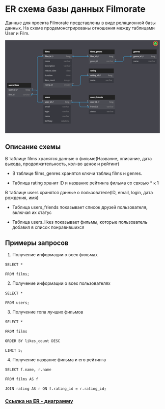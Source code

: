 # ER cхема базы данных Filmorate
Данные для проекта Filmorate представлены в виде реляционной базы данных.
На схеме продемонстрированы отношения между таблицами User и Film.

![ER - diagram](er-diagram.png)

## Описание схемы
В таблице films хранятся данные о фильме(Название, описание, дата выхода, продолжительность, кол-во ценок и рейтинг)

- В таблице films_genres хранятся ключи таблиц films и genres.

- Таблица rating хранит ID и название рейтинга фильма со связью * к 1

В таблице users хранятся данные о пользователе(ID, email, login, дата рождения, имя)

- Таблица users_friends показывает список друзей пользователя, включая их статус

- Таблица users_likes показывает фильмы, которые пользователь добавил в список понравившихся

## Примеры запросов

1. Получение информации о всех фильмах

`SELECT *`

`FROM films;`

2. Получение информации о всех пользователях

`SELECT * `

`FROM users;`

3. Получение топа лучших фильмов

`SELECT *`

`FROM films`

`ORDER BY likes_count DESC`

`LIMIT 5;`

4. Получение название фильма и его рейтинга

`SELECT f.name, r.name`

`FROM films AS f`

`JOIN rating AS r ON f.rating_id = r.rating_id;`


### [Ссылка на ER - диаграмму](https://dbdiagram.io/d/671e8a8197a66db9a36d5e78)





